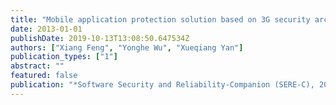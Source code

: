 ```yaml
---
title: "Mobile application protection solution based on 3G security architecture and OpenID"
date: 2013-01-01
publishDate: 2019-10-13T13:08:50.647534Z
authors: ["Xiang Feng", "Yonghe Wu", "Xueqiang Yan"]
publication_types: ["1"]
abstract: ""
featured: false
publication: "*Software Security and Reliability-Companion (SERE-C), 2013 IEEE 7th International Conference on*"
---
```


